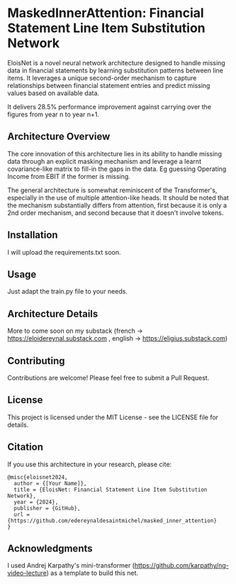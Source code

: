 # MaskedInnerAttention: Financial Statement Line Item Substitution Network

EloisNet is a novel neural network architecture designed to handle missing data in financial statements by learning substitution patterns between line items. It leverages a unique second-order mechanism to capture relationships between financial statement entries and predict missing values based on available data.

It delivers 28.5% performance improvement against carrying over the figures from year n to year n+1.

## Architecture Overview

The core innovation of this architecture lies in its ability to handle missing data through an explicit masking mechanism and leverage a learnt covariance-like matrix to fill-in the gaps in the data. Eg guessing Operating Income from EBIT if the former is missing.

The general architecture is somewhat reminiscent of the Transformer's, especially in the use of multiple attention-like heads. It should be noted that the mechanism substantially differs from attention, first because it is only a 2nd order mechanism, and second because that it doesn't involve tokens.

## Installation
I will upload the requirements.txt soon.

## Usage

Just adapt the train.py file to your needs.

## Architecture Details
More to come soon on my substack (french -> https://eloidereynal.substack.com , english -> https://eligius.substack.com)

## Contributing

Contributions are welcome! Please feel free to submit a Pull Request.

## License

This project is licensed under the MIT License - see the LICENSE file for details.

## Citation

If you use this architecture in your research, please cite:

```
@misc{eloisnet2024,
  author = {[Your Name]},
  title = {EloisNet: Financial Statement Line Item Substitution Network},
  year = {2024},
  publisher = {GitHub},
  url = {https://github.com/edereynaldesaintmichel/masked_inner_attention}
}
```

## Acknowledgments
I used Andrej Karpathy's mini-transformer (https://github.com/karpathy/ng-video-lecture) as a template to build this net.
